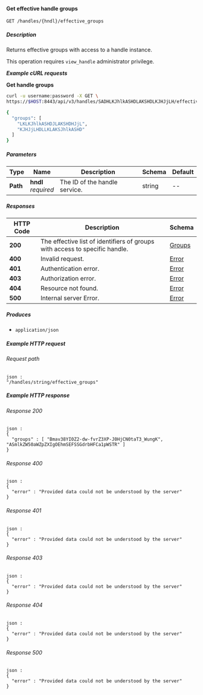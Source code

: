 
<a name="list_effective_handle_groups"></a>
#### Get effective handle groups
```
GET /handles/{hndl}/effective_groups
```


##### Description
Returns effective groups with access to a handle instance.

This operation requires `view_handle` administrator privilege.

***Example cURL requests***

**Get handle groups**
```bash
curl -u username:password -X GET \
https://$HOST:8443/api/v3/handles/SADHLKJhlkASHDLAKSHDLKJHJjLH/effective_groups

{
  "groups": [
    "LKLKJhlkASHDJLAKSHDHJjL",
    "KJHJjLHDLLKLAKSJhlkASHD"
  ]
}
```


##### Parameters

|Type|Name|Description|Schema|Default|
|---|---|---|---|---|
|**Path**|**hndl**  <br>*required*|The ID of the handle service.|string|--|


##### Responses

|HTTP Code|Description|Schema|
|---|---|---|
|**200**|The effective list of identifiers of groups with access to specific handle.|[Groups](../definitions/Groups.md#groups)|
|**400**|Invalid request.|[Error](../definitions/Error.md#error)|
|**401**|Authentication error.|[Error](../definitions/Error.md#error)|
|**403**|Authorization error.|[Error](../definitions/Error.md#error)|
|**404**|Resource not found.|[Error](../definitions/Error.md#error)|
|**500**|Internal server Error.|[Error](../definitions/Error.md#error)|


##### Produces

* `application/json`


##### Example HTTP request

###### Request path
```
json :
"/handles/string/effective_groups"
```


##### Example HTTP response

###### Response 200
```
json :
{
  "groups" : [ "Bmav38YI0Z2-dw-fvrZ3XP-J0HjCN0taT3_WungK", "ASmlkZW50aWZpZXIgOEhmSEFSSGdrbHFCa1pWSTR" ]
}
```


###### Response 400
```
json :
{
  "error" : "Provided data could not be understood by the server"
}
```


###### Response 401
```
json :
{
  "error" : "Provided data could not be understood by the server"
}
```


###### Response 403
```
json :
{
  "error" : "Provided data could not be understood by the server"
}
```


###### Response 404
```
json :
{
  "error" : "Provided data could not be understood by the server"
}
```


###### Response 500
```
json :
{
  "error" : "Provided data could not be understood by the server"
}
```



